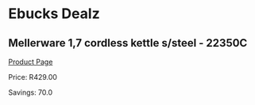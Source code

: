 
# Ebucks Dealz
## Mellerware 1,7 cordless kettle s/steel - 22350C
[Product Page](https://www.ebucks.com/web/shop/productSelected.do?prodId=1084030661&catId=704985963)

Price: R429.00

Savings: 70.0


	